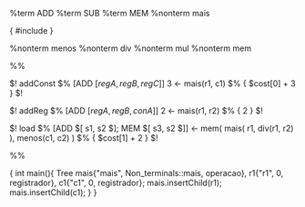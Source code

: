 
%term ADD
%term SUB
%term MEM
%nonterm mais

{
#include<iostream>
}

%nonterm menos
%nonterm div
%nonterm mul
%nonterm mem

%%

$! addConst  $%
    [ADD $[regA, regB, regC$]] 3 <-
        mais(r1, c1)
$% { $cost[0] + 3 } $!

$! addReg $% 
    [ADD $[regA, regB, conA$]] 2 <-
        mais(r1, r2) 
$% { 2 } $!

$! load $%
    [ADD $[ s1, s2 $]; MEM $[ s3, s2 $]] <-
        mem( mais( r1, div(r1, r2) ), menos(c1, c2) )
$% { $cost[1] + 2 } $!

%%

{
int main(){
    Tree mais{"mais", Non_terminals::mais, operacao}, r1{"r1", 0, registrador}, c1{"c1", 0, registrador};
    mais.insertChild(r1);
    mais.insertChild(c1);
}
}
